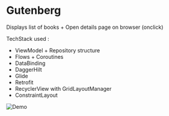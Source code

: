 # Gutenberg

Displays list of books + Open details page on browser (onclick)

TechStack used :

- ViewModel + Repository structure
- Flows + Coroutines
- DataBinding
- DaggerHilt
- Glide
- Retrofit
- RecyclerView with GridLayoutManager
- ConstraintLayout 


![Demo](gutenberg.gif)
